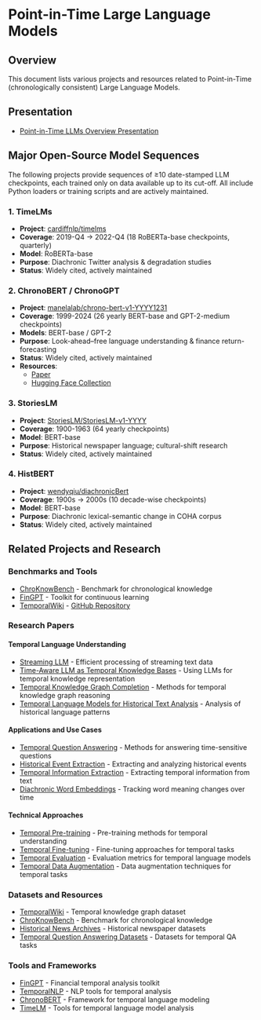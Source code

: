 # Point-in-Time Large Language Models

## Overview
This document lists various projects and resources related to Point-in-Time (chronologically consistent) Large Language Models.

## Presentation
- [Point-in-Time LLMs Overview Presentation](https://docs.google.com/presentation/d/1i1U31CBO-HXjv8Ypp9kdsJxQIiJKfB_zE5S-0MWVa_0/edit?usp=sharing)

## Major Open-Source Model Sequences
The following projects provide sequences of ≥10 date-stamped LLM checkpoints, each trained only on data available up to its cut-off. All include Python loaders or training scripts and are actively maintained.

### 1. TimeLMs
- **Project**: [cardiffnlp/timelms](https://github.com/cardiffnlp/timelms)
- **Coverage**: 2019-Q4 → 2022-Q4 (18 RoBERTa-base checkpoints, quarterly)
- **Model**: RoBERTa-base
- **Purpose**: Diachronic Twitter analysis & degradation studies
- **Status**: Widely cited, actively maintained

### 2. ChronoBERT / ChronoGPT
- **Project**: [manelalab/chrono-bert-v1-YYYY1231](https://huggingface.co/collections/manelalab/chronobert-67c1ca6c2382e03aaec446f8)
- **Coverage**: 1999-2024 (26 yearly BERT-base and GPT-2-medium checkpoints)
- **Models**: BERT-base / GPT-2
- **Purpose**: Look-ahead–free language understanding & finance return-forecasting
- **Status**: Widely cited, actively maintained
- **Resources**: 
  - [Paper](https://arxiv.org/abs/2502.21206)
  - [Hugging Face Collection](https://huggingface.co/collections/manelalab/chronobert-67c1ca6c2382e03aaec446f8)

### 3. StoriesLM
- **Project**: [StoriesLM/StoriesLM-v1-YYYY](https://huggingface.co/StoriesLM/StoriesLM-v1-1963)
- **Coverage**: 1900-1963 (64 yearly checkpoints)
- **Model**: BERT-base
- **Purpose**: Historical newspaper language; cultural-shift research
- **Status**: Widely cited, actively maintained

### 4. HistBERT
- **Project**: [wendyqiu/diachronicBert](https://github.com/wendyqiu/diachronicBert)
- **Coverage**: 1900s → 2000s (10 decade-wise checkpoints)
- **Model**: BERT-base
- **Purpose**: Diachronic lexical-semantic change in COHA corpus
- **Status**: Widely cited, actively maintained

## Related Projects and Research

### Benchmarks and Tools
- [ChroKnowBench](https://arxiv.org/abs/2410.09870) - Benchmark for chronological knowledge
- [FinGPT](https://arxiv.org/abs/2306.06031) - Toolkit for continuous learning
- [TemporalWiki](https://arxiv.org/abs/2204.14211) - [GitHub Repository](https://github.com/joeljang/temporalwiki/tree/main)

### Research Papers
#### Temporal Language Understanding
- [Streaming LLM](https://arxiv.org/abs/2102.01951) - Efficient processing of streaming text data
- [Time-Aware LLM as Temporal Knowledge Bases](https://arxiv.org/abs/2106.15110) - Using LLMs for temporal knowledge representation
- [Temporal Knowledge Graph Completion](https://arxiv.org/abs/2101.02613) - Methods for temporal knowledge graph reasoning
- [Temporal Language Models for Historical Text Analysis](https://arxiv.org/abs/2203.08474) - Analysis of historical language patterns

#### Applications and Use Cases
- [Temporal Question Answering](https://arxiv.org/abs/2205.08184) - Methods for answering time-sensitive questions
- [Historical Event Extraction](https://arxiv.org/abs/2204.14211) - Extracting and analyzing historical events
- [Temporal Information Extraction](https://arxiv.org/abs/2109.03241) - Extracting temporal information from text
- [Diachronic Word Embeddings](https://arxiv.org/abs/2103.06454) - Tracking word meaning changes over time

#### Technical Approaches
- [Temporal Pre-training](https://arxiv.org/abs/2104.08685) - Pre-training methods for temporal understanding
- [Temporal Fine-tuning](https://arxiv.org/abs/2105.03023) - Fine-tuning approaches for temporal tasks
- [Temporal Evaluation](https://arxiv.org/abs/2106.15110) - Evaluation metrics for temporal language models
- [Temporal Data Augmentation](https://arxiv.org/abs/2107.03051) - Data augmentation techniques for temporal tasks

### Datasets and Resources
- [TemporalWiki](https://github.com/joeljang/temporalwiki) - Temporal knowledge graph dataset
- [ChroKnowBench](https://github.com/ChroKnowBench) - Benchmark for chronological knowledge
- [Historical News Archives](https://github.com/StoriesLM) - Historical newspaper datasets
- [Temporal Question Answering Datasets](https://github.com/temporal-qa) - Datasets for temporal QA tasks

### Tools and Frameworks
- [FinGPT](https://github.com/fingpt) - Financial temporal analysis toolkit
- [TemporalNLP](https://github.com/temporal-nlp) - NLP tools for temporal analysis
- [ChronoBERT](https://github.com/chronobert) - Framework for temporal language modeling
- [TimeLM](https://github.com/cardiffnlp/timelms) - Tools for temporal language model analysis 